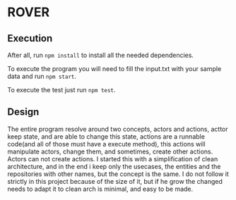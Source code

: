 # ROVER

## Execution
After all, run ```npm install``` to install all the needed dependencies.

To execute the program you will need to fill the input.txt with your sample data and run ```npm start```.

To execute the test just run ```npm test```.

## Design

The entire program resolve around two concepts, actors and actions, acttor keep state, and are able to change this state, actions are a runnable code(and all of those must have a execute method), this actions will manipulate actors, change them, and sometimes, create other actions. Actors can not create actions.
I started this with a simplification of clean architecture, and in the end i keep only the usecases, the entities and the repositories with other names, but the concept is the same. I do not follow it strictly in this project because of the size of it, but if he grow the changed needs to adapt it to clean arch is minimal, and easy to be made.
